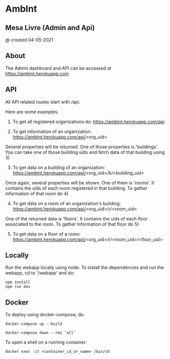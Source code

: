 # AmbInt
## Mesa Livre (Admin and Api)

@ created 04-05-2021<br />

## About

The Admin dashboard and API can be accessed at https://ambint.herokuapp.com

## API

All API related routes start with /api.

Here are some examples.

1) To get all registered organizations do:
https://ambint.herokuapp.com/api

2) To get information of an organization:
https://ambint.herokuapp.com/api/<org_uid>

Several properties will be returned. One of those properties is 'buildings'.
You can take one of those building uids and fetch data of that building using 3)

3) To get data on a building of an organization:
https://ambint.herokuapp.com/api/<org_uid>/b/<building_uid>

Once again, several properties will be shown. One of them is 'rooms'.
It contains the uids of each room registered in that building.
To gather information of that room do 4)

4) To get data on a room of an organization's building:
https://ambint.herokuapp.com/api/<org_uid>/r/<room_uid>

One of the returned data is 'floors'.
It contains the uids of each floor associated to the room.
To gather information of that floor do 5)

5) To get data on a floor of a room:
https://ambint.herokuapp.com/api/<org_uid>/r/<room_uid>/<floor_uid>

## Locally

Run the webapp locally using node.
To install the dependencies and run the webapp, cd to '/webapp' and do:

```console
npm install
npm run dev
```

## Docker

To deploy using docker-compose, do:
```console
docker-compose up --build

docker-compose down --rmi 'all'
```

To open a shell on a running container:
```console
docker exec -it <container_id_or_name> /bin/sh
```
